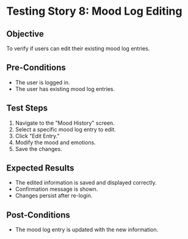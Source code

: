 # Testing Story 8: Mood Log Editing

## Objective
To verify if users can edit their existing mood log entries.

## Pre-Conditions
- The user is logged in.
- The user has existing mood log entries.

## Test Steps
1. Navigate to the "Mood History" screen.
2. Select a specific mood log entry to edit.
3. Click "Edit Entry."
4. Modify the mood and emotions.
5. Save the changes.

## Expected Results
- The edited information is saved and displayed correctly.
- Confirmation message is shown.
- Changes persist after re-login.

## Post-Conditions
- The mood log entry is updated with the new information.


